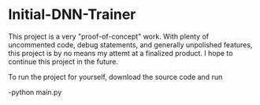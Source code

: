 # Initial-DNN-Trainer

This project is a very "proof-of-concept" work. With plenty of uncommented code, debug statements, and generally unpolished features, this project is by no means my attemt at a finalized product. I hope to continue this project in the future.

To run the project for yourself, download the source code and run

-python main.py
